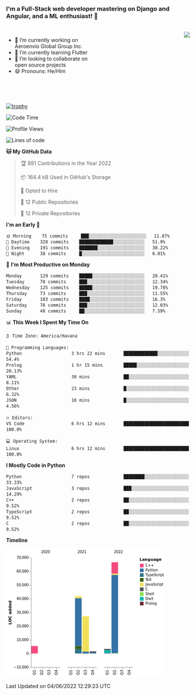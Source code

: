 ### I'm a Full-Stack web developer mastering on Django and Angular, and a ML enthusiast!  👋

<br/>

<img align="right" height="250"  src="https://media1.giphy.com/media/qgQUggAC3Pfv687qPC/giphy.gif?cid=ecf05e470ttfxgsj072btembitu1zn4ti3t3cdyg4jo5b3by&rid=giphy.gif&ct=g" />

 <div style="width:50%">
    <ul>
      <li>🔭 I’m currently working on Aeroenvio Global Group Inc.</li>
      <li>🌱 I’m currently learning Flutter</li>
      <li>👯 I’m looking to collaborate on open source projects</li>
      <li>😄 Pronouns: He/Him</li>
<!--       <li>⚡ Fun fact: I started my first professional project for a company as web dev without knowing any JS </li> -->
    </ul>
  </div>
  
<br/><br/><br/>

[![trophy](https://github-profile-trophy.vercel.app/?username=dfg-98&row=3&column=3&theme=monokai)](https://github.com/ryo-ma/github-profile-trophy)


<!--START_SECTION:waka-->
![Code Time](http://img.shields.io/badge/Code%20Time-226%20hrs%2025%20mins-blue)

![Profile Views](http://img.shields.io/badge/Profile%20Views-0-blue)

![Lines of code](https://img.shields.io/badge/From%20Hello%20World%20I%27ve%20Written-146%20Thousand%20lines%20of%20code-blue)

**🐱 My GitHub Data** 

> 🏆 891 Contributions in the Year 2022
 > 
> 📦 164.4 kB Used in GitHub's Storage 
 > 
> 💼 Opted to Hire
 > 
> 📜 12 Public Repositories 
 > 
> 🔑 12 Private Repositories  
 > 
**I'm an Early 🐤** 

```text
🌞 Morning    75 commits     ███░░░░░░░░░░░░░░░░░░░░░░   11.87% 
🌆 Daytime    328 commits    █████████████░░░░░░░░░░░░   51.9% 
🌃 Evening    191 commits    ███████░░░░░░░░░░░░░░░░░░   30.22% 
🌙 Night      38 commits     █░░░░░░░░░░░░░░░░░░░░░░░░   6.01%

```
📅 **I'm Most Productive on Monday** 

```text
Monday       129 commits    █████░░░░░░░░░░░░░░░░░░░░   20.41% 
Tuesday      78 commits     ███░░░░░░░░░░░░░░░░░░░░░░   12.34% 
Wednesday    125 commits    █████░░░░░░░░░░░░░░░░░░░░   19.78% 
Thursday     73 commits     ███░░░░░░░░░░░░░░░░░░░░░░   11.55% 
Friday       103 commits    ████░░░░░░░░░░░░░░░░░░░░░   16.3% 
Saturday     76 commits     ███░░░░░░░░░░░░░░░░░░░░░░   12.03% 
Sunday       48 commits     ██░░░░░░░░░░░░░░░░░░░░░░░   7.59%

```


📊 **This Week I Spent My Time On** 

```text
⌚︎ Time Zone: America/Havana

💬 Programming Languages: 
Python                   3 hrs 22 mins       █████████████░░░░░░░░░░░░   54.4% 
Prolog                   1 hr 15 mins        █████░░░░░░░░░░░░░░░░░░░░   20.13% 
YAML                     30 mins             ██░░░░░░░░░░░░░░░░░░░░░░░   8.11% 
Other                    23 mins             █░░░░░░░░░░░░░░░░░░░░░░░░   6.32% 
JSON                     16 mins             █░░░░░░░░░░░░░░░░░░░░░░░░   4.56%

🔥 Editors: 
VS Code                  6 hrs 12 mins       █████████████████████████   100.0%

💻 Operating System: 
Linux                    6 hrs 12 mins       █████████████████████████   100.0%

```

**I Mostly Code in Python** 

```text
Python                   7 repos             ████████░░░░░░░░░░░░░░░░░   33.33% 
JavaScript               3 repos             ███░░░░░░░░░░░░░░░░░░░░░░   14.29% 
C++                      2 repos             ██░░░░░░░░░░░░░░░░░░░░░░░   9.52% 
TypeScript               2 repos             ██░░░░░░░░░░░░░░░░░░░░░░░   9.52% 
C                        2 repos             ██░░░░░░░░░░░░░░░░░░░░░░░   9.52%

```


**Timeline**

![Chart not found](https://raw.githubusercontent.com/dfg-98/dfg-98/main/charts/bar_graph.png) 


 Last Updated on 04/06/2022 12:29:23 UTC
<!--END_SECTION:waka-->
